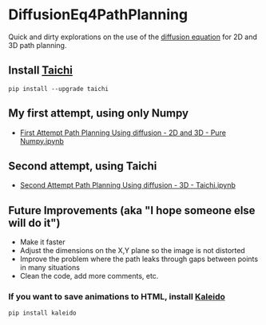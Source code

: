 # DiffusionEq4PathPlanning
Quick and dirty explorations on the use of the [diffusion equation](https://en.wikipedia.org/wiki/Diffusion_equation) for 2D and 3D path planning.

## Install [Taichi](https://github.com/taichi-dev/taichi)
`pip install --upgrade taichi`

## My first attempt, using only Numpy
* [First Attempt Path Planning Using diffusion - 2D and 3D - Pure Numpy.ipynb](./First%20Attempt%20Path%20Planning%20Using%20diffusion%20-%202D%20and%203D%20-%20Pure%20Numpy.ipynb)

## Second attempt, using Taichi
* [Second Attempt Path Planning Using diffusion - 3D - Taichi.ipynb](./Second%20Attempt%20Path%20Planning%20Using%20diffusion%20-%203D%20-%20Taichi.ipynb)

## Future Improvements (aka "I hope someone else will do it")
* Make it faster
* Adjust the dimensions on the X,Y plane so the image is not distorted
* Improve the problem where the path leaks through gaps between points in many situations
* Clean the code, add more comments, etc.

### If you want to save animations to HTML, install [Kaleido](https://github.com/plotly/Kaleido)
`pip install kaleido`

